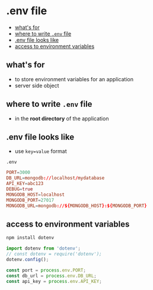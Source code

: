 # .env file

* [what's for](#whats-for)
* [where to write `.env` file](#where-to-write-env-file)
* [.env file looks like](#env-file-looks-like)
* [access to environment variables](#access-to-environment-variables)

## what's for

- to store environment variables for an application
- server side object

## where to write `.env` file

- in the **root directory** of the application

## .env file looks like

- use `key=value` format

`.env`

```conf
PORT=3000
DB_URL=mongodb://localhost/mydatabase
API_KEY=abc123
DEBUG=true
MONGODB_HOST=localhost
MONGODB_PORT=27017
MONGODB_URL=mongodb://${MONGODB_HOST}:${MONGODB_PORT}
```


## access to environment variables

```sh
npm install dotenv
```

```js
import dotenv from 'dotenv';
// const dotenv = require('dotenv');
dotenv.config();

const port = process.env.PORT;
const db_url = process.env.DB_URL;
const api_key = process.env.API_KEY;
```
